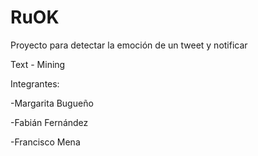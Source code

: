 # RuOK
Proyecto para detectar la emoción de un tweet y notificar

Text - Mining


Integrantes:

-Margarita Bugueño

-Fabián Fernández

-Francisco Mena
